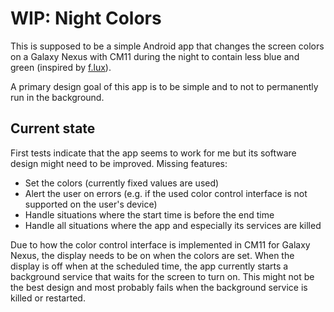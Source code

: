 # WIP: Night Colors

This is supposed to be a simple Android app that changes the screen colors on a Galaxy Nexus with CM11 during the night to contain less blue and green (inspired by [f.lux](https://justgetflux.com/)).

A primary design goal of this app is to be simple and to not to permanently run in the background.

## Current state

First tests indicate that the app seems to work for me but its software design might need to be improved. Missing features:

* Set the colors (currently fixed values are used)
* Alert the user on errors (e.g. if the used color control interface is not supported on the user's device)
* Handle situations where the start time is before the end time
* Handle all situations where the app and especially its services are killed

Due to how the color control interface is implemented in CM11 for Galaxy Nexus, the display needs to be on when the colors are set. When the display is off when at the scheduled time, the app currently starts a background service that waits for the screen to turn on. This might not be the best design and most probably fails when the background service is killed or restarted.
